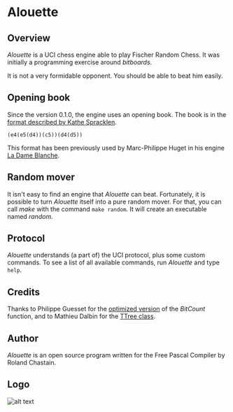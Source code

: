 # Alouette

## Overview

*Alouette* is a UCI chess engine able to play Fischer Random Chess. It was initially a programming exercise around *bitboards*.

It is not a very formidable opponent. You should be able to beat him easily.

## Opening book

Since the version 0.1.0, the engine uses an opening book. The book is in the [format described by Kathe Spracklen](https://content.iospress.com/articles/icga-journal/icg6-1-04).

    (e4(e5(d4))(c5))(d4(d5))

This format has been previously used by Marc-Philippe Huget in his engine [La Dame Blanche](http://www.quarkchess.de/ladameblanche/).

## Random mover

It isn't easy to find an engine that *Alouette* can beat. Fortunately, it is possible to turn *Alouette* itself into a pure random mover. For that, you can call *make* with the command `make random`. It will create an executable named *random*.

## Protocol

*Alouette* understands (a part of) the UCI protocol, plus some custom commands. To see a list of all available commands, run *Alouette* and type `help`.

## Credits

Thanks to Philippe Guesset for the [optimized version][1] of the *BitCount* function, and to Mathieu Dalbin for the [TTree class][2].

## Author

*Alouette* is an open source program written for the Free Pascal Compiler by Roland Chastain.

## Logo

![alt text](https://raw.githubusercontent.com/rchastain/alouette/master/logo/logo.bmp)

[1]: https://www.developpez.net/forums/d2001819-2/autres-langages/assembleur/x86-32-bits-64-bits/reecriture-pascal-d-fonction-assembleur/#post11124482 "BitCount function"
[2]: https://www.developpez.net/forums/d2034310/autres-langages/pascal/langage/representation-l-arbre-d-livre-d-ouvertures-aux-echecs/#post11310888 "TTree class"
